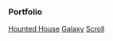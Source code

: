 ### Portfolio
[Hounted House](https://firstproject-6slvgss4f-spoon221s-projects.vercel.app/)
[Galaxy](https://firstproject-spoon221s-projects.vercel.app/)
[Scroll](https://firstproject-8gjonv9px-spoon221s-projects.vercel.app/)
